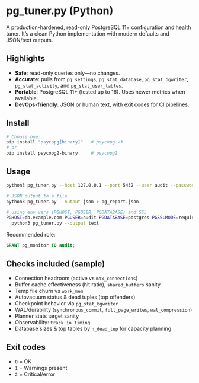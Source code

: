 
# pg_tuner.py (Python)

A production-hardened, read-only PostgreSQL 11+ configuration and health tuner. It’s a clean Python implementation with modern defaults and JSON/text outputs.

## Highlights
- **Safe**: read-only queries only—no changes.
- **Accurate**: pulls from `pg_settings`, `pg_stat_database`, `pg_stat_bgwriter`, `pg_stat_activity`, and `pg_stat_user_tables`.
- **Portable**: PostgreSQL 11+ (tested up to 16). Uses newer metrics when available.
- **DevOps-friendly**: JSON or human text, with exit codes for CI pipelines.

## Install
```bash
# Choose one:
pip install "psycopg[binary]"   # psycopg v3
# or
pip install psycopg2-binary     # psycopg2
```

## Usage
```bash
python3 pg_tuner.py --host 127.0.0.1 --port 5432 --user audit --password '...' --dbname postgres --output text

# JSON output to a file
python3 pg_tuner.py --output json > pg_report.json

# Using env vars (PGHOST, PGUSER, PGDATABASE) and SSL
PGHOST=db.example.com PGUSER=audit PGDATABASE=postgres PGSSLMODE=require \
  python3 pg_tuner.py --output text
```

Recommended role:
```sql
GRANT pg_monitor TO audit;
```

## Checks included (sample)
- Connection headroom (active vs `max_connections`)
- Buffer cache effectiveness (hit ratio), `shared_buffers` sanity
- Temp file churn vs `work_mem`
- Autovacuum status & dead tuples (top offenders)
- Checkpoint behavior via `pg_stat_bgwriter`
- WAL/durability (`synchronous_commit`, `full_page_writes`, `wal_compression`)
- Planner stats target sanity
- Observability: `track_io_timing`
- Database sizes & top tables by `n_dead_tup` for capacity planning

## Exit codes
- `0` = OK
- `1` = Warnings present
- `2` = Critical/error
```

